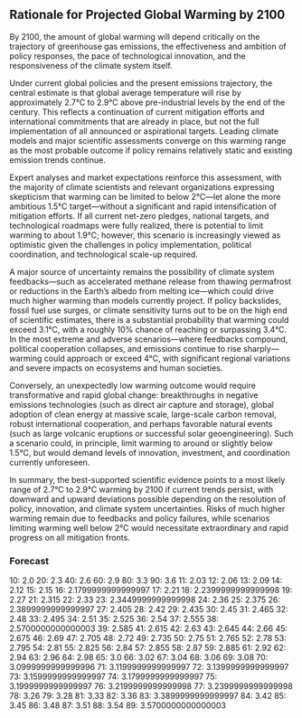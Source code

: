 ## Rationale for Projected Global Warming by 2100

By 2100, the amount of global warming will depend critically on the trajectory of greenhouse gas emissions, the effectiveness and ambition of policy responses, the pace of technological innovation, and the responsiveness of the climate system itself.

Under current global policies and the present emissions trajectory, the central estimate is that global average temperature will rise by approximately 2.7°C to 2.9°C above pre-industrial levels by the end of the century. This reflects a continuation of current mitigation efforts and international commitments that are already in place, but not the full implementation of all announced or aspirational targets. Leading climate models and major scientific assessments converge on this warming range as the most probable outcome if policy remains relatively static and existing emission trends continue.

Expert analyses and market expectations reinforce this assessment, with the majority of climate scientists and relevant organizations expressing skepticism that warming can be limited to below 2°C—let alone the more ambitious 1.5°C target—without a significant and rapid intensification of mitigation efforts. If all current net-zero pledges, national targets, and technological roadmaps were fully realized, there is potential to limit warming to about 1.9°C; however, this scenario is increasingly viewed as optimistic given the challenges in policy implementation, political coordination, and technological scale-up required.

A major source of uncertainty remains the possibility of climate system feedbacks—such as accelerated methane release from thawing permafrost or reductions in the Earth’s albedo from melting ice—which could drive much higher warming than models currently project. If policy backslides, fossil fuel use surges, or climate sensitivity turns out to be on the high end of scientific estimates, there is a substantial probability that warming could exceed 3.1°C, with a roughly 10% chance of reaching or surpassing 3.4°C. In the most extreme and adverse scenarios—where feedbacks compound, political cooperation collapses, and emissions continue to rise sharply—warming could approach or exceed 4°C, with significant regional variations and severe impacts on ecosystems and human societies.

Conversely, an unexpectedly low warming outcome would require transformative and rapid global change: breakthroughs in negative emissions technologies (such as direct air capture and storage), global adoption of clean energy at massive scale, large-scale carbon removal, robust international cooperation, and perhaps favorable natural events (such as large volcanic eruptions or successful solar geoengineering). Such a scenario could, in principle, limit warming to around or slightly below 1.5°C, but would demand levels of innovation, investment, and coordination currently unforeseen.

In summary, the best-supported scientific evidence points to a most likely range of 2.7°C to 2.9°C warming by 2100 if current trends persist, with downward and upward deviations possible depending on the resolution of policy, innovation, and climate system uncertainties. Risks of much higher warming remain due to feedbacks and policy failures, while scenarios limiting warming well below 2°C would necessitate extraordinary and rapid progress on all mitigation fronts.

### Forecast

10: 2.0
20: 2.3
40: 2.6
60: 2.9
80: 3.3
90: 3.6
11: 2.03
12: 2.06
13: 2.09
14: 2.12
15: 2.15
16: 2.1799999999999997
17: 2.21
18: 2.2399999999999998
19: 2.27
21: 2.315
22: 2.33
23: 2.3449999999999998
24: 2.36
25: 2.375
26: 2.3899999999999997
27: 2.405
28: 2.42
29: 2.435
30: 2.45
31: 2.465
32: 2.48
33: 2.495
34: 2.51
35: 2.525
36: 2.54
37: 2.555
38: 2.5700000000000003
39: 2.585
41: 2.615
42: 2.63
43: 2.645
44: 2.66
45: 2.675
46: 2.69
47: 2.705
48: 2.72
49: 2.735
50: 2.75
51: 2.765
52: 2.78
53: 2.795
54: 2.81
55: 2.825
56: 2.84
57: 2.855
58: 2.87
59: 2.885
61: 2.92
62: 2.94
63: 2.96
64: 2.98
65: 3.0
66: 3.02
67: 3.04
68: 3.06
69: 3.08
70: 3.0999999999999996
71: 3.1199999999999997
72: 3.1399999999999997
73: 3.1599999999999997
74: 3.1799999999999997
75: 3.1999999999999997
76: 3.2199999999999998
77: 3.2399999999999998
78: 3.26
79: 3.28
81: 3.33
82: 3.36
83: 3.3899999999999997
84: 3.42
85: 3.45
86: 3.48
87: 3.51
88: 3.54
89: 3.5700000000000003